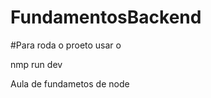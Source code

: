 # FundamentosBackend

#Para roda o proeto  usar o <br>



nmp run dev

Aula de fundametos  de node 
